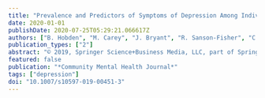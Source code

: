 ```yaml
---
title: "Prevalence and Predictors of Symptoms of Depression Among Individuals Seeking Treatment from Australian Drug and Alcohol Outpatient Clinics"
date: 2020-01-01
publishDate: 2020-07-25T05:29:21.066617Z
authors: ["B. Hobden", "M. Carey", "J. Bryant", "R. Sanson-Fisher", "C. Oldmeadow"]
publication_types: ["2"]
abstract: "© 2019, Springer Science+Business Media, LLC, part of Springer Nature. This study examined the prevalence of and sociodemographic characteristics associated with elevated symptoms of depression among clients seeking alcohol or other drug (AOD) treatment. Consenting clients attending two AOD outpatient clinics answered demographics, treatment questions and the Patient Health Questionnaire to assess depressive symptoms. Counts and percentages were calculated to determine the prevalence of elevated depressive symptoms. Logistic regression was used to model the odds of having elevated depressive symptoms for client demographics. Of the 203 clients who completed the survey (87% consent rate), 55% (n = 111) demonstrated elevated depressive symptoms. Females were twice as likely to experience elevated symptoms of depression compared to males (OR 2.07; 95% CI 1.05, 4.08; P = 0.037). The high rates of elevated depressive symptoms among individuals seeking AOD treatment highlight the importance of ongoing research to provide effective treatments for this comorbidity. Routine screening and clear treatment pathways may assist with providing high quality care."
featured: false
publication: "*Community Mental Health Journal*"
tags: ["depression"]
doi: "10.1007/s10597-019-00451-3"
---
```


